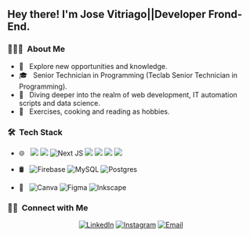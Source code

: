 <h2> Hey there! I'm Jose  Vitriago||Developer Frond-End.</h2>

<h3> 👨🏻‍💻 &nbsp;About Me </h3>

- 🤔 &nbsp; Explore new opportunities and knowledge.
- 🎓 &nbsp; Senior Technician in Programming (Teclab Senior Technician in Programming).
- 💭 &nbsp; Diving deeper into the realm of web development, IT automation scripts and data science.
- 🍭 &nbsp; Exercises, cooking and reading as hobbies.

<h3> 🛠 &nbsp;Tech Stack</h3>

- 🌐 &nbsp; <img src="https://img.shields.io/badge/html5%20-%23E34F26.svg?&style=for-the-badge&logo=html5&logoColor=white"/> <img src="https://img.shields.io/badge/css3%20-%231572B6.svg?&style=for-the-badge&logo=css3&logoColor=white"/> ![Next JS](https://img.shields.io/badge/Next-black?style=for-the-badge&logo=next.js&logoColor=white) <img src="https://img.shields.io/badge/bootstrap%20-%23563D7C.svg?&style=for-the-badge&logo=bootstrap&logoColor=white"/> <img src="https://img.shields.io/badge/javascript%20-%23323330.svg?&style=for-the-badge&logo=javascript&logoColor=%23F7DF1E"/> <img src="https://img.shields.io/badge/node.js%20-%2343853D.svg?&style=for-the-badge&logo=node.js&logoColor=white"/> <img src="https://img.shields.io/badge/react%20-%2320232a.svg?&style=for-the-badge&logo=react&logoColor=%2361DAFB"/>

- 🛢 &nbsp; ![Firebase](https://img.shields.io/badge/firebase-a08021?style=for-the-badge&logo=firebase&logoColor=ffcd34) 	![MySQL](https://img.shields.io/badge/mysql-4479A1.svg?style=for-the-badge&logo=mysql&logoColor=white) ![Postgres](https://img.shields.io/badge/postgres-%23316192.svg?style=for-the-badge&logo=postgresql&logoColor=white)

- 🎨 &nbsp; ![Canva](https://img.shields.io/badge/Canva-%2300C4CC.svg?style=for-the-badge&logo=Canva&logoColor=white) 	![Figma](https://img.shields.io/badge/figma-%23F24E1E.svg?style=for-the-badge&logo=figma&logoColor=white) ![Inkscape](https://img.shields.io/badge/Inkscape-e0e0e0?style=for-the-badge&logo=inkscape&logoColor=080A13)

<h3> 🤝🏻 &nbsp;Connect with Me </h3>

<p align="center">
<a href="https://www.linkedin.com/in/jose-vitriago-624836241/"><img alt="LinkedIn" src="https://img.shields.io/badge/LinkedIn-Vicentemr-blue?style=flat-square&logo=linkedin"></a>
<a href="https://www.instagram.com/vitriagovjose/"><img alt="Instagram" src="https://img.shields.io/badge/Instagram-vitriagovjose-blue?style=flat-square&logo=instagram"></a>
<a href="mailto:josevicentevitriago12@gmail.com"><img alt="Email" src="https://img.shields.io/badge/Email-josevicentevitriago12@gmail.com-blue?style=flat-square&logo=gmail"></a>
</p>

